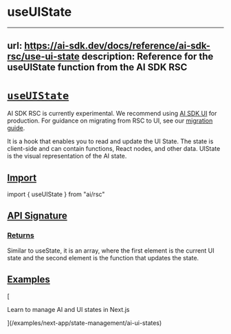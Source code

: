 # useUIState


---
url: https://ai-sdk.dev/docs/reference/ai-sdk-rsc/use-ui-state
description: Reference for the useUIState function from the AI SDK RSC
---


# [`useUIState`](#useuistate)


AI SDK RSC is currently experimental. We recommend using [AI SDK UI](/docs/ai-sdk-ui/overview) for production. For guidance on migrating from RSC to UI, see our [migration guide](/docs/ai-sdk-rsc/migrating-to-ui).

It is a hook that enables you to read and update the UI State. The state is client-side and can contain functions, React nodes, and other data. UIState is the visual representation of the AI state.


## [Import](#import)


import { useUIState } from "ai/rsc"


## [API Signature](#api-signature)



### [Returns](#returns)


Similar to useState, it is an array, where the first element is the current UI state and the second element is the function that updates the state.


## [Examples](#examples)


[

Learn to manage AI and UI states in Next.js

](/examples/next-app/state-management/ai-ui-states)
